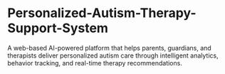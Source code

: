 # Personalized-Autism-Therapy-Support-System
A web-based AI-powered platform that helps parents, guardians, and therapists deliver personalized autism care through intelligent analytics, behavior tracking, and real-time therapy recommendations.


